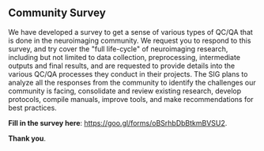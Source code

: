 
## Community Survey

We have developed a survey to get a sense of various types of QC/QA that is done in the neuroimaging community. We request you to respond to this survey, and try cover the "full life-cycle" of neuroimaging research, including but not limited to data collection, preprocessing, intermediate outputs and final results, and are requested to provide details into the various QC/QA processes they conduct in their projects. The SIG plans to analyze all the responses from the community to identify the challenges our community is facing, consolidate and review existing research, develop protocols, compile manuals, improve tools, and make recommendations for best practices. 

**Fill in the survey here**: https://goo.gl/forms/oBSrhbDbBtkmBVSU2. 

**Thank you**. 

